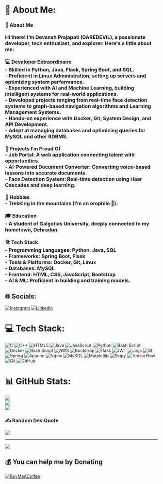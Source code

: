# 💫 About Me:
### 👋 About Me  <br><br>Hi there! I’m Devansh Prajapati (**DAREDEVIL**), a passionate developer, tech enthusiast, and explorer. Here's a little about me:  <br><br> 💻 **Developer Extraordinaire**  <br>  - Skilled in **Python**, **Java**, **Flask**, **Spring Boot**, and **SQL**.  <br>  - Proficient in **Linux Administration**, setting up servers and optimizing system performance.  <br>  - Experienced with **AI and Machine Learning**, building intelligent systems for real-world applications.  <br>  - Developed projects ranging from **real-time face detection systems** to **graph-based navigation algorithms** and **Learning Management Systems**.  <br>  - Hands-on experience with **Docker**, **Git**, **System Design**, and **API Development**.  <br>  - Adept at managing databases and optimizing queries for **MySQL** and other RDBMS.  <br><br> 🔧 **Projects I’m Proud Of**  <br>  - **Job Portal**: A web application connecting talent with opportunities.  <br>  - **AI-Powered Document Converter**: Converting voice-based lessons into accurate documents.  <br>  - **Face Detection System**: Real-time detection using Haar Cascades and deep learning.  <br><br> 🎨 **Hobbies**  <br>  - **Trekking in the mountains** (I’m an orophile 🌄).  <br><br> 🎓 **Education**  <br>  - A student of **Galgotias University**, deeply connected to my hometown, **Dehradun**.  <br><br> 🛠️ **Tech Stack**  <br>  - Programming Languages: **Python**, **Java**, **SQL**  <br>  - Frameworks: **Spring Boot**, **Flask**  <br>  - Tools & Platforms: **Docker**, **Git**, **Linux**  <br>  - Databases: **MySQL**<br>  - Frontend: **HTML**, **CSS**, **JavaScript**, **Bootstrap**  <br>  - AI & ML: Proficient in building and training models.  <br>


## 🌐 Socials:
[![Instagram](https://img.shields.io/badge/Instagram-%23E4405F.svg?logo=Instagram&logoColor=white)](https://instagram.com/devansh_kumar_arya) [![LinkedIn](https://img.shields.io/badge/LinkedIn-%230077B5.svg?logo=linkedin&logoColor=white)](https://linkedin.com/in/devansharya) 

# 💻 Tech Stack:
![C](https://img.shields.io/badge/c-%2300599C.svg?style=for-the-badge&logo=c&logoColor=white) ![C++](https://img.shields.io/badge/c++-%2300599C.svg?style=for-the-badge&logo=c%2B%2B&logoColor=white) ![HTML5](https://img.shields.io/badge/html5-%23E34F26.svg?style=for-the-badge&logo=html5&logoColor=white) ![Java](https://img.shields.io/badge/java-%23ED8B00.svg?style=for-the-badge&logo=openjdk&logoColor=white) ![JavaScript](https://img.shields.io/badge/javascript-%23323330.svg?style=for-the-badge&logo=javascript&logoColor=%23F7DF1E) ![Python](https://img.shields.io/badge/python-3670A0?style=for-the-badge&logo=python&logoColor=ffdd54) ![Bash Script](https://img.shields.io/badge/bash_script-%23121011.svg?style=for-the-badge&logo=gnu-bash&logoColor=white) ![Docker](https://img.shields.io/badge/docker-%230db7ed.svg?style=for-the-badge&logo=docker&logoColor=white) ![Bash Script](https://img.shields.io/badge/bash_script-%23121011.svg?style=for-the-badge&logo=gnu-bash&logoColor=white) ![AWS](https://img.shields.io/badge/AWS-%23FF9900.svg?style=for-the-badge&logo=amazon-aws&logoColor=white) ![Bootstrap](https://img.shields.io/badge/bootstrap-%238511FA.svg?style=for-the-badge&logo=bootstrap&logoColor=white) ![Flask](https://img.shields.io/badge/flask-%23000.svg?style=for-the-badge&logo=flask&logoColor=white) ![JWT](https://img.shields.io/badge/JWT-black?style=for-the-badge&logo=JSON%20web%20tokens) ![Jinja](https://img.shields.io/badge/jinja-white.svg?style=for-the-badge&logo=jinja&logoColor=black) ![Qt](https://img.shields.io/badge/Qt-%23217346.svg?style=for-the-badge&logo=Qt&logoColor=white) ![Spring](https://img.shields.io/badge/spring-%236DB33F.svg?style=for-the-badge&logo=spring&logoColor=white) ![Apache](https://img.shields.io/badge/apache-%23D42029.svg?style=for-the-badge&logo=apache&logoColor=white) ![Nginx](https://img.shields.io/badge/nginx-%23009639.svg?style=for-the-badge&logo=nginx&logoColor=white) ![MySQL](https://img.shields.io/badge/mysql-4479A1.svg?style=for-the-badge&logo=mysql&logoColor=white) ![Matplotlib](https://img.shields.io/badge/Matplotlib-%23ffffff.svg?style=for-the-badge&logo=Matplotlib&logoColor=black) ![Scipy](https://img.shields.io/badge/SciPy-%230C55A5.svg?style=for-the-badge&logo=scipy&logoColor=%white) ![TensorFlow](https://img.shields.io/badge/TensorFlow-%23FF6F00.svg?style=for-the-badge&logo=TensorFlow&logoColor=white) ![Git](https://img.shields.io/badge/git-%23F05033.svg?style=for-the-badge&logo=git&logoColor=white) ![GitHub](https://img.shields.io/badge/github-%23121011.svg?style=for-the-badge&logo=github&logoColor=white)
# 📊 GitHub Stats:
![](https://github-readme-stats.vercel.app/api?username=DAR3D3V1L&theme=dark&hide_border=false&include_all_commits=false&count_private=false)<br/>
![](https://github-readme-streak-stats.herokuapp.com/?user=DAR3D3V1L&theme=dark&hide_border=false)<br/>
![](https://github-readme-stats.vercel.app/api/top-langs/?username=DAR3D3V1L&theme=dark&hide_border=false&include_all_commits=false&count_private=false&layout=compact)

### ✍️ Random Dev Quote
![](https://quotes-github-readme.vercel.app/api?type=horizontal&theme=radical)

---
[![](https://visitcount.itsvg.in/api?id=DAR3D3V1L&icon=0&color=0)](https://visitcount.itsvg.in)

  ## 💰 You can help me by Donating
  [![BuyMeACoffee](https://img.shields.io/badge/Buy%20Me%20a%20Coffee-ffdd00?style=for-the-badge&logo=buy-me-a-coffee&logoColor=black)](https://buymeacoffee.com/dar3d3v1l) 

  
<!-- Proudly created with GPRM ( https://gprm.itsvg.in ) -->
